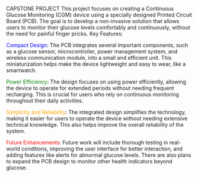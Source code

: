 CAPSTONE PROJECT
This project focuses on creating a Continuous Glucose Monitoring (CGM) device using a specially designed Printed Circuit Board (PCB). The goal is to develop a non-invasive solution that allows users to monitor their glucose levels comfortably and continuously, without the need for painful finger pricks.
Key Features:

<span style="color:blue;">Compact Design</span>: The PCB integrates several important components, such as a glucose sensor, microcontroller, power management system, and wireless communication module, into a small and efficient unit. This miniaturization helps make the device lightweight and easy to wear, like a smartwatch.

<span style="color:green;">Power Efficiency</span>: The design focuses on using power efficiently, allowing the device to operate for extended periods without needing frequent recharging. This is crucial for users who rely on continuous monitoring throughout their daily activities.

<span style="color:orange;">Simplicity and Reliability</span>: The integrated design simplifies the technology, making it easier for users to operate the device without needing extensive technical knowledge. This also helps improve the overall reliability of the system.

<span style="color:red;">Future Enhancements</span>: Future work will include thorough testing in real-world conditions, improving the user interface for better interaction, and adding features like alerts for abnormal glucose levels. There are also plans to expand the PCB design to monitor other health indicators beyond glucose.
